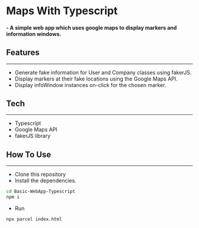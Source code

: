 # Maps With Typescript
#### - A simple web app which uses google maps to display markers and information windows.

## Features
---
- Generate fake information for User and Company classes using fakerJS.
- Display markers at their fake locations using the Google Maps API.
- Display infoWindow instances on-click for the chosen marker.

## Tech
---
- Typescript
- Google Maps API
- fakerJS library

## How To Use
---
- Clone this repository
- Install the dependencies.
```sh
cd Basic-WebApp-Typescript
npm i
```
- Run
```sh
npx parcel index.html
```
